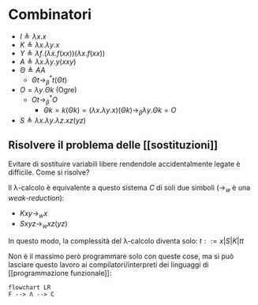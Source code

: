 # Combinatori

- $I≜λx.x$
- $K≜λx.λy.x$
- $Y ≜ λf.(λx.f(xx))(λx.f(xx))$
- $A≜λx.λy.y(xxy)$
- $Θ≜AA$
	- $Θt→_β^*t(Θt)$
- $O=λy.Θk$ (Ogre)
	- $Ot→_β^* O$
		- $Θk=k(Θk)=(λx.λy.x)(Θk)→_β λy.Θk=O$
- $S≜λx.λy.λz.xz(yz)$

## Risolvere il problema delle [[sostituzioni]]

Evitare di sostituire variabili libere rendendole accidentalmente legate è difficile. Come si risolve?

Il λ-calcolo è equivalente a questo sistema $C$ di soli due simboli ($→_w$ è una *weak-reduction*):

- $Kxy→_w x$
- $Sxyz →_w xz(yz)$

In questo modo, la complessità del λ-calcolo diventa solo: $t::=x|S|K|tt$

Non è il massimo però programmare solo con queste cose, ma si può lasciare questo lavoro ai compilatori/interpreti dei linguaggi di [[programmazione funzionale]]:

```mermaid
flowchart LR
F --> Λ --> C
```
